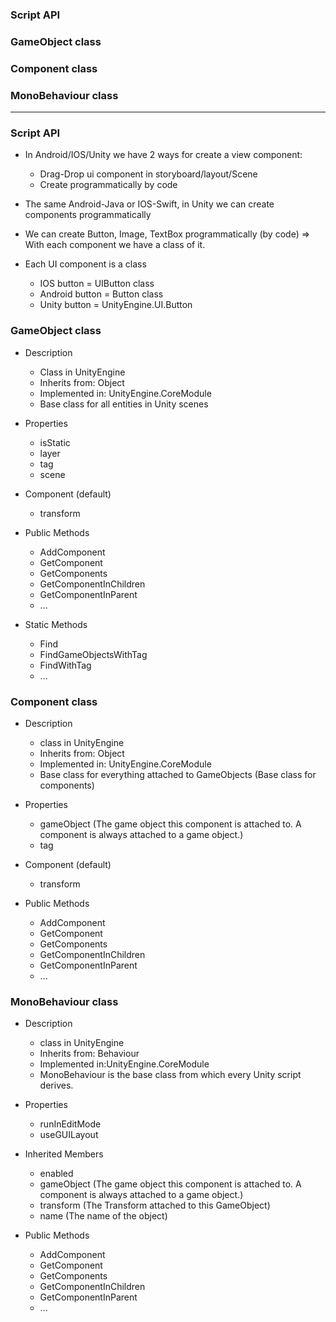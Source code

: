 
### Script API
### GameObject class
### Component class
### MonoBehaviour class


----------------------------------------

### Script API
  
  * In Android/IOS/Unity we have 2 ways for create a view component:
    * Drag-Drop ui component in storyboard/layout/Scene
    * Create programmatically by code
  
  * The same Android-Java or IOS-Swift, in Unity we can create components programmatically
  * We can create Button, Image, TextBox programmatically (by code) => With each component we have a class of it.
  * Each UI component is a class
    * IOS button = UIButton class
    * Android button = Button class
    * Unity button = UnityEngine.UI.Button
  
### GameObject class

  * Description
    * Class in UnityEngine
    * Inherits from: Object
    * Implemented in: UnityEngine.CoreModule
    * Base class for all entities in Unity scenes
  
  * Properties
    * isStatic
    * layer
    * tag
    * scene
  * Component (default)
    * transform
    
  * Public Methods
    * AddComponent
    * GetComponent
    * GetComponents
    * GetComponentInChildren
    * GetComponentInParent
    * ...
    
  * Static Methods
    * Find
    * FindGameObjectsWithTag
    * FindWithTag
    * ...
  
### Component class

  * Description
    * class in UnityEngine
    * Inherits from: Object
    * Implemented in: UnityEngine.CoreModule
    * Base class for everything attached to GameObjects (Base class for components)
    
  * Properties
    * gameObject (The game object this component is attached to. A component is always attached to a game object.)
    * tag
    
  * Component (default)
    * transform
    
  * Public Methods
    * AddComponent
    * GetComponent
    * GetComponents
    * GetComponentInChildren
    * GetComponentInParent
    * ...
  

### MonoBehaviour class

  * Description
    * class in UnityEngine
    * Inherits from: Behaviour
    * Implemented in:UnityEngine.CoreModule
    * MonoBehaviour is the base class from which every Unity script derives.
    
  * Properties
    * runInEditMode
    * useGUILayout
    
  * Inherited Members
    * enabled
    * gameObject (The game object this component is attached to. A component is always attached to a game object.)
    * transform	(The Transform attached to this GameObject)
    * name (The name of the object)

  * Public Methods
    * AddComponent
    * GetComponent
    * GetComponents
    * GetComponentInChildren
    * GetComponentInParent
    * ...

















